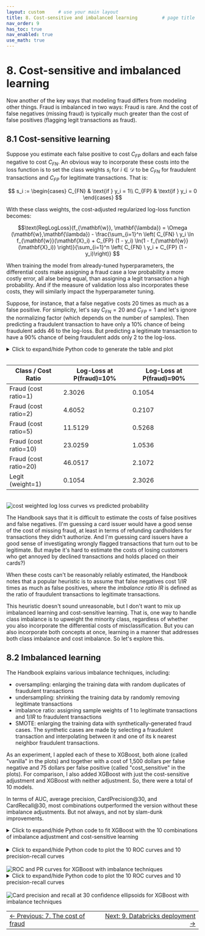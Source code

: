 ```yaml
---
layout: custom     # use your main layout
title: 8. Cost-sensitive and imbalanced learning         # page title
nav_order: 9
has_toc: true
nav_enabled: true
use_math: true
---
```


# 8. Cost-sensitive and imbalanced learning

Now another of the key ways that modeling fraud differs from modeling other things. Fraud is imbalanced in two ways: Fraud is rare. And the cost of false negatives (missing fraud) is typically much greater than the cost of false positives (flagging legit transactions as fraud).

## 8.1 Cost-sensitive learning

Suppose you estimate each false positive to cost $C_{FP}$ dollars and each false negative to cost 
$C_{FN}$.  An obvious way to incorporate these costs into the loss function is to set the class weights $s_i$ for $i\in\mathcal{D}$ to be  $C_{FN}$ for fraudulent transactions and 
$C_{FP}$ for legitimate transactions. That is:


$$
s_i := \begin{cases}
C_{FN} & \text{if } y_i = 1\\
C_{FP} & \text{if } y_i = 0
\end{cases}
$$

With these class weights, the cost-adjusted regularized log-loss function becomes:

$$\text{RegLogLoss}(f_{\mathbf{w}}, \mathbf{\lambda}) = \Omega (\mathbf{w},\mathbf{\lambda}) - \frac{\sum_{i=1}^n  
\left( C_{FN} \ y_i \ln f_{\mathbf{w}}(\mathbf{X}_i) + C_{FP} (1 - y_i) \ln(1 - f_{\mathbf{w}}(\mathbf{X}_i)) \right)}{\sum_{i=1}^n \left( C_{FN} \ y_i + C_{FP} (1 - y_i)\right)} $$


When training the model from already-tuned hyperparameters, the differential costs make assigning a fraud case a low probability a more costly error, all alse being equal, than assigning a legit transaction a high probability.  And if the measure of validation loss also incorporates these costs, they will similarly impact the hyperparameter tuning.

Suppose, for instance, that a false negative costs 20 times as much as a false positive.  For simplicity, let's say $C_{FN}=20$ and $C_{FP}=1$ and let's ignore the normalizing factor (which depends on the number of samples). Then predicting a fraudulent transaction to have only a 10% chance of being fraudulent adds 46 to the log-loss. But predicting a legitimate transaction to have a 90% chance of being fraudulent adds only 2 to the log-loss.  


<details>
<summary>Click to expand/hide Python code to generate the table and plot</summary>

<pre> ```python
import numpy as np
import matplotlib.pyplot as plt
import matplotlib as mpl
from matplotlib.colors import ListedColormap
import matplotlib.ticker as ticker

p = np.linspace(0.001, 0.999, 500)
cost_ratios = [1, 2, 5, 10, 20]

viridis_full = mpl.colormaps['viridis'](np.linspace(0, 1, 256))
start = int(0.1 * 256)
end = int(0.85 * 256)
viridis_trimmed = viridis_full[start:end]
custom_cmap = ListedColormap(viridis_trimmed)
colors = custom_cmap(np.linspace(0, 1, len(cost_ratios)))

plt.figure(figsize=(8, 5))
handles = []
labels = []

# Plot fraud curves and collect handles and labels
for cost_ratio, color in zip(cost_ratios, colors):
    log_loss_fraud = -np.log(p) * cost_ratio
    h, = plt.plot(p * 100, log_loss_fraud, label=f'Fraud (cost ratio={cost_ratio})', linestyle='--', color=color)
    handles.append(h)
    labels.append(f'Fraud (cost ratio={cost_ratio})')

# Plot legit curve
log_loss_legit = -np.log(1 - p)
h_legit, = plt.plot(p * 100, log_loss_legit, label='Legit (weight=1)', color='brown')

# Append the legit curve handle and label at the end
handles.append(h_legit)
labels.append('Legit (weight=1)')

# Create an ordering list:
# Indices of fraud curves sorted by decreasing cost ratio (since cost_ratios is increasing, reverse the order)
fraud_indices_desc = list(range(len(cost_ratios)-1, -1, -1))

# Append the legit curve index last
legend_order = fraud_indices_desc + [len(cost_ratios)]  # legit is last

# Reorder handles and labels according to desired legend order
handles_ordered = [handles[i] for i in legend_order]
labels_ordered = [labels[i] for i in legend_order]

plt.legend(handles_ordered, labels_ordered)
plt.title('Cost-Weighted Log-Loss Curves vs Predicted Probability')
plt.xlabel('Predicted Probability of Fraud (%)')
plt.ylabel('Log-Loss')
plt.grid(True)

# Add percent signs on the x-axis tick labels
plt.gca().xaxis.set_major_formatter(ticker.PercentFormatter(xmax=100))

plt.savefig("cost-wgted-log-loss-curves-vs-pred-prob.png", bbox_inches='tight')
plt.show()

p_values = [0.1, 0.9]
cost_ratios = [1, 2, 5, 10, 20]

def log_loss_fraud(p, cost_ratio):
    return -np.log(p) * cost_ratio

def log_loss_legit(p):
    return -np.log(1 - p)

rows = []
headers = ["Class / Cost Ratio", "Log-Loss at p=10%", "Log-Loss at p=90%"]

for cost_ratio in cost_ratios:
    row = [
        f"Fraud (cost ratio={cost_ratio})",
        f"{log_loss_fraud(0.1, cost_ratio):.4f}",
        f"{log_loss_fraud(0.9, cost_ratio):.4f}"
    ]
    rows.append(row)

# Add legit row
rows.append([
    "Legit (weight=1)",
    f"{log_loss_legit(0.1):.4f}",
    f"{log_loss_legit(0.9):.4f}"
])

# Print markdown table
print("| " + " | ".join(headers) + " |")
print("|" + "|".join(["---"] * len(headers)) + "|")
for row in rows:
    print("| " + " | ".join(row) + " |")

``` </pre>
</details>

<br>

| Class / Cost Ratio | Log-Loss at P(fraud)=10% | Log-Loss at P(fraud)=90% |
|---|---|---|
| Fraud (cost ratio=1) | 2.3026 | 0.1054 |
| Fraud (cost ratio=2) | 4.6052 | 0.2107 |
| Fraud (cost ratio=5) | 11.5129 | 0.5268 |
| Fraud (cost ratio=10) | 23.0259 | 1.0536 |
| Fraud (cost ratio=20) | 46.0517 | 2.1072 |
| Legit (weight=1) | 0.1054 | 2.3026 |

<br>

<img src="./images/cost-wgted-log-loss-curves-vs-pred-prob.png" alt="cost weighted log loss curves vs predicted probability" />


The Handbook says that it is difficult to estimate the costs of false positives and false negatives. (I'm guessing a card issuer would have a good sense of the cost of missing fraud, at least in terms of refunding cardholders for transactions they didn't authorize. And I'm guessing card issuers have a good sense of investigating wrongly flagged transactions that turn out to be legitimate. But maybe it's hard to estimate the costs of losing customers who get annoyed by declined transactions and holds placed on their cards?) 

When these costs can't be reasonably reliably estimated, the Handbook notes that a popular heuristic is to assume that false negatives cost $1/IR$ times as much as false positives, where the *imbalance ratio* $IR$ is defined as the ratio of fraudulent transactions to legitimate transactions. 

This heuristic doesn't sound unreasonable, but I don't want to mix up imbalanced learning and cost-sensitive learning. That is, one way to handle class imbalance is to upweight the minority class, regardless of whether you also incorporate the differential costs of misclassification. But you can also incorporate both concepts at once, learning in a manner that addresses both class imbalance and cost imbalance.  So let's explore this. 

## 8.2 Imbalanced learning

The Handbook explains various imbalance techniques, including: 
- oversampling: enlarging the training data with random duplicates of fraudulent transactions
- undersampling: shrinking the training data by randomly removing legitimate transactions 
- imbalance ratio: assigning sample weights of 1 to legitimate transactions and $1/IR$ to fraudulent transactions
- SMOTE: enlarging the training data with synthetically-generated fraud cases. The synthetic cases are made by selecting a fraudulent transaction and interpolating between it and one of its k nearest neighbor fraudulent transactions.

As an experiment, I appled each of these to XGBoost, both alone (called "vanilla" in the plots) and together with a cost of 1,500 dollars per false negative and 75 dollars per false positive (called "cost_sensitive" in the plots). For comparison, I also added XGBoost with just the cost-sensitive adjustment and XGBoost with neither adjustment. So, there were a total of 10 models.

In terms of AUC, average precision, CardPrecision@30, and CardRecall@30, most combinations outperformed the version without these imbalance adjustments.  But not always, and not by slam-dunk improvements.


<details>
<summary>Click to expand/hide Python code to fit XGBoost with the 10 combinations of imbalance adjustment and cost-sensitive learning </summary>

<pre> ```python
""" Run XGBoost 10 combinations of imbalance adjustment and cost-sensitive learning """

from imblearn.pipeline import Pipeline as ImbPipeline
from imblearn.over_sampling import SMOTE
from imblearn.under_sampling import RandomUnderSampler
from imblearn.over_sampling import RandomOverSampler
from scipy.special import expit as sigmoid  # Sigmoid function
from sklearn.base import clone

# Define sampler mapping
def get_sampler(method):
    if method == 'undersampling':
        return RandomUnderSampler(random_state=0)
    elif method == 'oversampling':
        return RandomOverSampler(random_state=0)
    elif method == 'smote':
        return SMOTE(random_state=0)
    else:
        return None  # For 'imbalance_ratio' and 'none'

# Setup pipelines (no sampling in pipeline yet)
pipelines = {
    'XGBoost': Pipeline([
        ('preprocessor', preprocessor),
        ('clf', XGBClassifier(random_state=0, use_label_encoder=False, eval_metric='logloss', n_jobs=-1))
    ])
}

# Function to calculate sample weights
def calc_sample_weights(y, cost_FP, cost_FN):
    return np.where(y == 1, cost_FN, cost_FP)


def run_imbalance_and_cost_sensitive_exp(
    df, pipelines, input_features, output_col,
    imbalance_methods=['imbalance_ratio', 'undersampling', 'oversampling', 'smote', 'none'],
    cost_FP=75, cost_FN=1500,
    start_date=datetime.datetime(2018, 7, 25),
    delta_train=7, delta_delay=7, delta_assessment=7,
    n_folds=4,
    n_iter=20,
    random_state=0
):
    rng = check_random_state(random_state)
    optimized_pipelines = {}

    for imb_method in imbalance_methods:
        for cost_sensitive in [False, True]:
            run_name = f"{imb_method}_{'cost_sensitive' if cost_sensitive else 'vanilla'}"
            print(f"Running experiment: {run_name}")

            pipeline_template = pipelines['XGBoost']  # Only XGB

            param_dist = {
                'clf__n_estimators': randint(50, 101),       # 50 to 100
                'clf__max_depth': randint(3, 8),             # 3 to 7
                'clf__learning_rate': uniform(0.01, 0.19),  # 0.01 to 0.2 approx
            }

            def fit_and_score(params):
                fold_scores = []
                fold_start = start_date
                for fold in range(n_folds):
                    train_df, val_df = get_train_val_split(df, fold, fold_start, delta_train, delta_delay, delta_assessment)
                    if train_df.empty or val_df.empty:
                        fold_start += datetime.timedelta(days=delta_assessment)
                        continue

                    X_train = train_df[input_features]
                    y_train = train_df[output_col]
                    X_val = val_df[input_features]
                    y_val = val_df[output_col]

                    model = clone(pipeline_template)
                    model.set_params(**params)

                    # Set scale_pos_weight or sample weights according to imb_method and cost_sensitive
                    if imb_method == 'none':
                        if cost_sensitive:
                            sample_weights = np.where(y_train==1, cost_FN, cost_FP)
                            model.set_params(clf__scale_pos_weight=1)
                            model.fit(X_train, y_train, clf__sample_weight=sample_weights)
                        else:
                            model.fit(X_train, y_train)
                    elif imb_method == 'imbalance_ratio':
                        n_pos = np.sum(y_train==1)
                        n_neg = np.sum(y_train==0)
                        spw = n_neg / max(1,n_pos)
                        spw *= (cost_FP / cost_FN if cost_sensitive else 1)
                        model.set_params(clf__scale_pos_weight=spw)
                        model.fit(X_train, y_train)
                    else:
                        # Use sampling methods
                        sampler = get_sampler(imb_method)
                        X_res, y_res = sampler.fit_resample(X_train, y_train)
                        sample_weights = np.where(y_res==1, cost_FN, cost_FP) if cost_sensitive else None
                        spw = (np.sum(y_res==0)/max(1,np.sum(y_res==1)))*(cost_FP/cost_FN if cost_sensitive else 1)
                        model.set_params(clf__scale_pos_weight=spw)
                        model.fit(X_res, y_res, clf__sample_weight=sample_weights)

                    y_pred_prob = model.predict_proba(X_val)
                    sample_weights_val = np.where(y_val==1, cost_FN, cost_FP) if cost_sensitive else None
                    loss = log_loss(y_val, y_pred_prob, sample_weight=sample_weights_val)
                    fold_scores.append(loss)
                    fold_start += datetime.timedelta(days=delta_assessment)

                return np.mean(fold_scores) if fold_scores else float('inf')

            best_score = float('inf')
            best_params = None
            best_model = None

            for params in list(ParameterSampler(param_dist, n_iter=n_iter, random_state=rng)):
                score = fit_and_score(params)
                print(f"Params {params} -> Score {score:.5f}")
                if score < best_score:
                    best_score = score
                    best_params = params

            # Fit model on full data
            final_model = clone(pipeline_template)
            final_model.set_params(**best_params)
            if imb_method == 'none':
                if cost_sensitive:
                    sample_weights_full = np.where(df[output_col]==1, cost_FN, cost_FP)
                    final_model.set_params(clf__scale_pos_weight=1)
                    final_model.fit(df[input_features], df[output_col], clf__sample_weight=sample_weights_full)
                else:
                    final_model.fit(df[input_features], df[output_col])
            elif imb_method == 'imbalance_ratio':
                n_pos_full = np.sum(df[output_col]==1)
                n_neg_full = np.sum(df[output_col]==0)
                spw_full = n_neg_full / max(1,n_pos_full)
                spw_full *= (cost_FP / cost_FN if cost_sensitive else 1)
                final_model.set_params(clf__scale_pos_weight=spw_full)
                final_model.fit(df[input_features], df[output_col])
            else:
                sampler = get_sampler(imb_method)
                X_res_full, y_res_full = sampler.fit_resample(df[input_features], df[output_col])
                sample_weights_full = np.where(y_res_full==1, cost_FN, cost_FP) if cost_sensitive else None
                spw_full = (np.sum(y_res_full==0)/max(1,np.sum(y_res_full==1)))*(cost_FP/cost_FN if cost_sensitive else 1)
                final_model.set_params(clf__scale_pos_weight=spw_full)
                final_model.fit(X_res_full, y_res_full, clf__sample_weight=sample_weights_full)

            optimized_pipelines[run_name] = {
                'model': final_model,
                'best_params': best_params,
                'best_score': best_score
            }

    return optimized_pipelines

result_pipelines = run_imbalance_and_cost_sensitive_exp(
    transactions_df,
    pipelines,
    input_features,
    'TX_FRAUD',
    imbalance_methods=['imbalance_ratio', 'undersampling', 'oversampling', 'smote', 'none'],
    cost_FP=75,
    cost_FN=1500,
    start_date=datetime.datetime(2018,7,25),
    delta_train=7,
    delta_delay=7,
    delta_assessment=7,
    n_folds=4,
    n_iter=20
)


``` </pre>
</details>


<br>


<details>
<summary>Click to expand/hide Python code to plot the 10 ROC curves and 10 precision-recall curves </summary>

<pre> ```python
X_test, y_test = test_df[input_features], test_df['TX_FRAUD']

model_name = 'XGBoost'
import matplotlib.pyplot as plt
from sklearn.metrics import roc_curve, auc, precision_recall_curve, average_precision_score

def plot_roc_pr_curves(pipelines, X_test, y_test):
    plt.figure(figsize=(14, 6))

    # Gather ROC data and sort by decreasing AUC
    roc_data = []
    for name, pipe_info in pipelines.items():
        model = pipe_info['model']  # Extract the actual model
        probs = model.predict_proba(X_test)[:, 1]
        fpr, tpr, _ = roc_curve(y_test, probs)
        roc_auc = auc(fpr, tpr)
        roc_data.append((name, fpr, tpr, roc_auc))
    roc_data.sort(key=lambda x: x[3], reverse=True)

    # Plot ROC Curve
    plt.subplot(1, 2, 1)
    for name, fpr, tpr, roc_auc in roc_data:
        plt.plot(fpr, tpr, label=f'{name} (AUC = {roc_auc:.2f})')
    random_roc_auc = 0.5
    plt.plot([0, 1], [0, 1], 'r--', label=f'Random Guessing (AUC = {random_roc_auc:.2f})')  
    plt.xlabel('False Positive Rate')
    plt.ylabel('True Positive Rate')
    plt.title('ROC Curve')
    plt.legend(loc='lower right')

    # Gather PR data and sort by decreasing AP
    pr_data = []
    for name, pipe_info in pipelines.items():
        model = pipe_info['model']
        probs = model.predict_proba(X_test)[:, 1]
        precision, recall, _ = precision_recall_curve(y_test, probs)
        ap = average_precision_score(y_test, probs)
        pr_data.append((name, recall, precision, ap))
    pr_data.sort(key=lambda x: x[3], reverse=True)

    # Plot Precision-Recall Curve
    plt.subplot(1, 2, 2)
    for name, recall, precision, ap in pr_data:
        plt.plot(recall, precision, label=f'{name} (AP = {ap:.2f})')
    # Add dashed line for random guessing (constant model)
    positive_rate = y_test.mean()
    random_ap = positive_rate
    plt.plot([0, 1], [positive_rate, positive_rate], 'r--', label=f'Random Guessing (AP = {random_ap:.2f})')
    plt.xlabel('Recall')
    plt.ylabel('Precision')
    plt.title('Precision-Recall Curve')
    # Place legend in lower left for PR curve with sorted entries
    plt.legend(loc='lower left')

    plt.tight_layout(rect=[0, 0, 0.85, 1])  # Make room on right for ROC legend
    plt.savefig(f"ROC-and-PR-curves-for-{model_name}-w-imb-from-test-data.png", bbox_inches='tight')
    plt.show()

plot_roc_pr_curves(result_pipelines, X_test, y_test)
``` </pre>
</details>

<br>

<img src="./images/ROC-and-PR-curves-for-XGBoost-w-imb-from-test-data.png" alt="ROC and PR curves for XGBoost with imbalance techniques" />

<br>

<details>
<summary>Click to expand/hide Python code to plot the 10 ROC curves and 10 precision-recall curves </summary>

<pre> ```python
import matplotlib.patches as patches

def plot_confidence_ellipse(
    x, y, ax, n_std=1.96, edgecolor='black', **kwargs
):
    if x.size != y.size:
        raise ValueError("x and y must be the same size")
    cov = np.cov(x, y)
    mean_x, mean_y = np.mean(x), np.mean(y)
    eigvals, eigvecs = np.linalg.eigh(cov)
    order = eigvals.argsort()[::-1]
    eigvals, eigvecs = eigvals[order], eigvecs[:, order]
    theta = np.degrees(np.arctan2(*eigvecs[:, 0][::-1]))
    width, height = 2 * n_std * np.sqrt(eigvals)
    ellipse = patches.Ellipse(
        (mean_x, mean_y), width, height, angle=theta,
        edgecolor=edgecolor, facecolor='none', **kwargs
    )
    ax.add_patch(ellipse)
    ax.scatter(mean_x, mean_y, color=edgecolor, s=60, edgecolors='k', zorder=10)

def plot_card_precision_recall_ellipse_by_time_and_model(
    optimized_pipelines,
    X_test,
    y_test,
    A,
    n_a,
    m_a,
    time_unit
):
    time_column_map = {
        'days': 'TX_TIME_DAYS',
        'hours': 'TX_TIME_HOURS',
        'minutes': 'TX_TIME_MINUTES',
        'seconds': 'TX_TIME_SECONDS',
    }
    time_unit_divisor = {
        'days': 30,
        'hours': 30 * 24,
        'minutes': 30 * 24 * 60,
        'seconds': 30 * 24 * 60 * 60
    }
    if time_unit not in time_column_map:
        raise ValueError(f"time_unit must be one of {list(time_column_map.keys())}")

    time_col = time_column_map[time_unit]
    divisor = time_unit_divisor.get(time_unit, 30)
    k_card = max(1, int((A * n_a) / divisor))

    df = pd.DataFrame({
        'time_period': X_test[time_col],
        'y_true': y_test,
    })

    has_customer = 'CUSTOMER_ID' in X_test.columns
    if has_customer:
        df['customer_id'] = X_test['CUSTOMER_ID']

    results_time = []
    drop_cols = time_columns + (['CUSTOMER_ID'] if has_customer else [])

    for name, pipe_info in optimized_pipelines.items():
        model = pipe_info['model']  # Extract the actual model
        X_pred = X_test.drop(columns=drop_cols)
        if hasattr(model, "predict_proba"):
            scores = model.predict_proba(X_pred)[:, 1]
        elif hasattr(model, "decision_function"):
            scores = model.decision_function(X_pred)
        else:
            scores = model.predict(X_pred)
        df['score'] = scores
        for t_val, grp in df.groupby('time_period'):
            if has_customer:
                agg = grp.groupby('customer_id').agg(
                    max_score=('score', 'max'),
                    card_true=('y_true', 'max')
                ).reset_index()
                p_c = card_precision_at_k(agg['card_true'], agg['max_score'], k_card)
                r_c = card_recall_at_k(agg['card_true'], agg['max_score'], k_card)
            else:
                p_c, r_c = np.nan, np.nan
            results_time.append({
                'time_period': t_val,
                'model': name,
                'card_precision@k': p_c,
                'card_recall@k': r_c
            })

    df_time = pd.DataFrame(results_time)
    models = df_time['model'].unique()

    # Collect mean recall and precision, compute distance for sorting
    mean_values = []
    for model in models:
        subset = df_time[df_time['model'] == model]
        mean_recall = np.mean(subset['card_recall@k'])
        mean_precision = np.mean(subset['card_precision@k'])
        dist = np.sqrt(mean_recall**2 + mean_precision**2)
        mean_values.append((model, mean_recall, mean_precision, dist))

    # Sort by distance descending
    mean_values.sort(key=lambda x: x[3], reverse=True)

    cmap = plt.get_cmap('tab10')
    colors = {mv[0]: cmap(i) for i, mv in enumerate(mean_values)}

    fig, ax1 = plt.subplots(1, 1, figsize=(10, 8))
    for model, mean_recall, mean_precision, _ in mean_values:
        subset = df_time[df_time['model'] == model]
        if len(subset) >= 2:
            plot_confidence_ellipse(
                subset['card_recall@k'].values,
                subset['card_precision@k'].values,
                ax1,
                n_std=1.96,
                edgecolor=colors[model]
            )
        ax1.scatter(
            mean_recall,
            mean_precision,
            color=colors[model],
            edgecolors='k',
            s=60,
            zorder=10,
            label=model
        )
        print(f"{model}: recall = {mean_recall:.4f}, precision = {mean_precision:.4f}")

    ax1.set_xlabel(f"CardRecall@{k_card}")
    ax1.set_ylabel(f"CardPrecision@{k_card}")
    ax1.set_title(f"95%-Confidence Ellipse for CardPrecision@{k_card} vs CardRecall@{k_card}, "
                  f"by Model (for a model deployed every {time_unit[:-1]})")
    handles, labels = ax1.get_legend_handles_labels()
    ax1.legend(handles, labels)
    ax1.grid(True)

    plt.savefig("Card-precision-and-recall-at-30-conf-ellipse-for-{model_name}-w-imb.png", bbox_inches='tight')
    plt.tight_layout()
    plt.show()

m_a = 2300                 # Average num txs reviewed per analyst per month (example)
n_a = 2160                 # Average num cards reviewed per analyst per month (example)
A = 10                    # Number of analysts employed 24/7

# Add TX_TIME_HOURS and TX_TIME_MINUTES (// rounds down, i.e. "floor division"), the hours & minutes from midnight on the day of the 1st tx
transactions_df['TX_TIME_MINUTES'] = transactions_df['TX_TIME_SECONDS'] // 60
transactions_df['TX_TIME_HOURS'] = transactions_df['TX_TIME_MINUTES'] // 60

(train_df, test_df)=get_train_test_set(transactions_df,start_date_training,
                                       delta_train=7,delta_delay=7,delta_test=7)

time_columns = ['TX_DATETIME', 'TX_TIME_DAYS', 'TX_TIME_HOURS', 'TX_TIME_MINUTES', 'TX_TIME_SECONDS']

X_test, y_test = test_df[input_features + time_columns + ['CUSTOMER_ID']], test_df['TX_FRAUD']


plot_card_precision_recall_ellipse_by_time_and_model(
    result_pipelines,
    X_test,
    y_test,
    A=A, n_a=n_a, m_a=m_a, time_unit='hours'
)

``` </pre>
</details>

<br>

<img src="./images/Card-precision-and-recall-at-30-conf-ellipse-for-XGBoost-w-imb.png" alt="Card precision and recall at 30 confidence ellipsoids for XGBoost with imbalance techniques" />

<br>

<table width="100%">
  <tr>
    <td align="left">
      <a href="/7-the-cost-of-fraud-to-the-card-issuer.html">← Previous: 7. The cost of fraud</a>
    </td>
    <td align="right">
    <a href="/9-Databricks-deployment.html">
      Next: 9. Databricks deployment →</a>
    </td>
  </tr>
</table>

